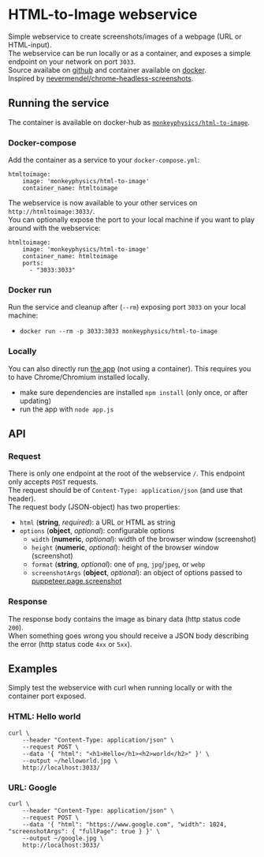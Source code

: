 # HTML-to-Image webservice
Simple webservice to create screenshots/images of a webpage (URL or HTML-input).  
The webservice can be run locally or as a container, and exposes a simple endpoint on your network on port `3033`.  
Source availabe on [github](https://github.com/monkeyphysics/html-to-image) and container available on [docker](https://hub.docker.com/r/monkeyphysics/html-to-image).  
Inspired by [nevermendel/chrome-headless-screenshots](https://github.com/NeverMendel/chrome-headless-screenshots).

## Running the service
The container is available on docker-hub as [`monkeyphysics/html-to-image`](https://hub.docker.com/r/monkeyphysics/html-to-image).

### Docker-compose
Add the container as a service to your `docker-compose.yml`:
```
htmltoimage:
    image: 'monkeyphysics/html-to-image'
    container_name: htmltoimage
```
The webservice is now available to your other services on `http://htmltoimage:3033/`.  
You can optionally expose the port to your local machine if you want to play around with the webservice:
```
htmltoimage:
    image: 'monkeyphysics/html-to-image'
    container_name: htmltoimage
    ports:
      - "3033:3033"
```

### Docker run
Run the service and cleanup after (`--rm`) exposing port `3033` on your local machine:
- `docker run --rm -p 3033:3033 monkeyphysics/html-to-image`

### Locally
You can also directly run [the app](https://github.com/monkeyphysics/html-to-image) (not using a container). This requires you to have Chrome/Chromium installed locally.
- make sure dependencies are installed `npm install` (only once, or after updating)
- run the app with `node app.js`

## API
### Request
There is only one endpoint at the root of the webservice `/`. This endpoint only accepts `POST` requests.  
The request should be of `Content-Type: application/json` (and use that header).  
The request body (JSON-object) has two properties:
- `html` (**string**, _required_): a URL or HTML as string
- `options` (**object**, _optional_): configurable options
  - `width` (**numeric**, _optional_): width of the browser window (screenshot)
  - `height` (**numeric**, _optional_): height of the browser window (screenshot)
  - `format` (**string**, _optional_): one of `png`, `jpg`/`jpeg`, or `webp`
  - `screenshotArgs` (**object**, _optional_): an object of options passed to [puppeteer.page.screenshot](https://pptr.dev/#?product=Puppeteer&show=api-pagescreenshotoptions)

### Response
The response body contains the image as binary data (http status code `200`).  
When something goes wrong you should receive a JSON body describing the error (http status code `4xx` or `5xx`).

## Examples
Simply test the webservice with curl when running locally or with the container port exposed.

### HTML: Hello world 
```
curl \
    --header "Content-Type: application/json" \
    --request POST \
    --data '{ "html": "<h1>Hello</h1><h2>world</h2>" }' \
    --output ~/helloworld.jpg \
    http://localhost:3033/
```

### URL: Google
```
curl \
    --header "Content-Type: application/json" \
    --request POST \
    --data '{ "html": "https://www.google.com", "width": 1024, "screenshotArgs": { "fullPage": true } }' \
    --output ~/google.jpg \
    http://localhost:3033/
```
